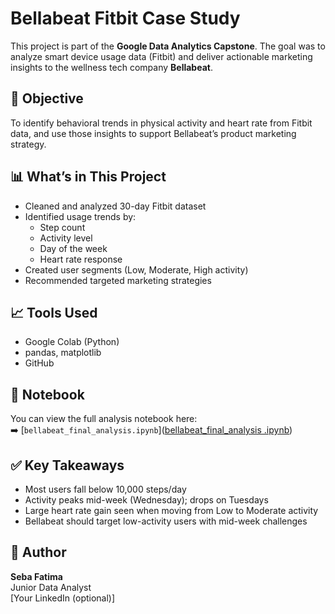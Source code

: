 # Bellabeat Fitbit Case Study

This project is part of the **Google Data Analytics Capstone**. The goal was to analyze smart device usage data (Fitbit) and deliver actionable marketing insights to the wellness tech company **Bellabeat**.

## 🧠 Objective

To identify behavioral trends in physical activity and heart rate from Fitbit data, and use those insights to support Bellabeat’s product marketing strategy.

## 📊 What’s in This Project

- Cleaned and analyzed 30-day Fitbit dataset
- Identified usage trends by:
  - Step count
  - Activity level
  - Day of the week
  - Heart rate response
- Created user segments (Low, Moderate, High activity)
- Recommended targeted marketing strategies

## 📈 Tools Used

- Google Colab (Python)
- pandas, matplotlib
- GitHub

## 📎 Notebook

You can view the full analysis notebook here:  
➡️ [`bellabeat_final_analysis.ipynb`]([bellabeat_final_analysis .ipynb](https://github.com/SebaFatima/bellabeat-case-study/blob/main/bellabeat_final_analysis%20.ipynb))

## ✅ Key Takeaways

- Most users fall below 10,000 steps/day
- Activity peaks mid-week (Wednesday); drops on Tuesdays
- Large heart rate gain seen when moving from Low to Moderate activity
- Bellabeat should target low-activity users with mid-week challenges

## 📌 Author

**Seba Fatima**  
Junior Data Analyst  
[Your LinkedIn (optional)]  
